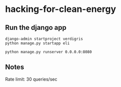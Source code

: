 # hacking-for-clean-energy

## Run the django app
```
django-admin startproject verdigris
python manage.py startapp eli

python manage.py runserver 0.0.0.0:8080
```

## Notes
Rate limit: 30 queries/sec